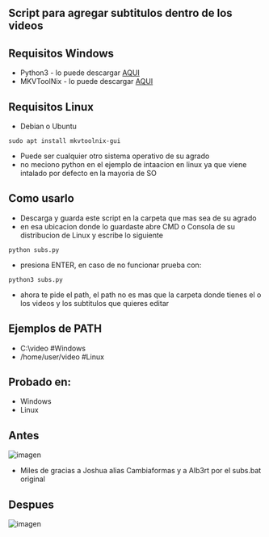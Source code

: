 ## Script para agregar subtitulos dentro de los videos 

## Requisitos Windows

- Python3 - lo puede descargar [AQUI](https://www.python.org/downloads/)
- MKVToolNix - lo puede descargar [AQUI](https://mkvtoolnix.download/downloads.html)

## Requisitos Linux
- Debian o Ubuntu
```
sudo apt install mkvtoolnix-gui
```
- Puede ser cualquier otro sistema operativo de su agrado
- no meciono python en el ejemplo de intaacion en linux ya que viene intalado por defecto en la mayoria de SO

## Como usarlo
- Descarga y guarda este script en la carpeta que mas sea de su agrado
- en esa ubicacion donde lo guardaste abre CMD o Consola de su distribucion de Linux y escribe lo siguiente

```
python subs.py 
```
- presiona ENTER, en caso de no funcionar prueba con:

```
python3 subs.py
```

- ahora te pide el path, el path no es mas que la carpeta donde tienes el o los videos y los subtitulos que quieres editar

## Ejemplos de PATH
- C:\video #Windows
- /home/user/video #Linux


## Probado en:
- Windows
- Linux

## Antes
![imagen](https://github.com/qwerty59b/SubsBatchMerge/assets/130035937/ef76414f-2fcf-4173-99c7-af536ffa9754)

- Miles de gracias a Joshua alias Cambiaformas y a Alb3rt por el subs.bat original

## Despues
![imagen](https://github.com/qwerty59b/SubsBatchMerge/assets/130035937/590c74e2-36af-47d5-837a-63408768a3f2)




